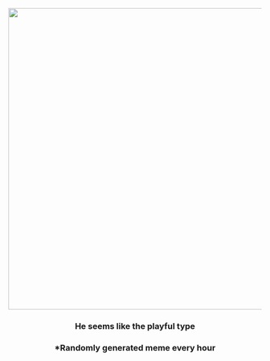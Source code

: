 <p align="center">
        <img src="https://i.redd.it/x94bgropexb91.jpg" width="600" height="600">
        </p>
        <h3 align="center">He seems like the playful type</h3>
        <h3 align="center">*Randomly generated meme every hour</h3>
    